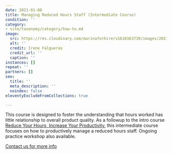 ```yaml
---
date: 2021-01-08
title: Managing Reduced Hours Staff (Intermediate Course)
condition: ''
category:
- site/taxonomy/category/how-to.md
image:
  src: https://res.cloudinary.com/marinaforhire/v1610163730/images/2021/01/Cool_Kids_-_Pitch_Meeting_zo9rfm.png
  alt: ''
  credit: Irene Falgueras
  credit_url: ''
  caption: ''
instances: []
repeat: ''
partners: []
seo:
  title: ''
  meta_description: ''
  noindex: false
eleventyExcludeFromCollections: true

---
```

This course is designed to foster the understanding that hours worked has little relationship to overall product quality. As a followup to the intro course [Reduce Your Hours, Increase Your Productivity](https://marinaforhire.com/workshop/reduce-your-hours-increase-your-productivity-intro/), this intermediate course focuses on how to productively manage a reduced hours staff. Ongoing practice workshop also available.

[Contact us for more info](https://marinaforhire.com/contact/)
